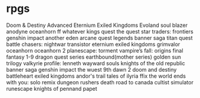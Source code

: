 # rpgs

Doom & Destiny Advanced
Eternium
Exiled Kingdoms
Evoland
soul blazer
anodyne
oceanhorn
ff whatever
kings quest
the quest
star traders: frontiers
genshin impact
another eden
arcane quest legends
banner saga
titan quest
battle chasers: nightwar
transistor
eternium
exiled kingdoms
grimvalor
oceanhorn
oceanhorn 2
planescape: torment
vampire’s fall: origins
final fantasy 1-9
dragon quest series
earthbound(mother series)
golden sun trilogy
valkyrie profile: lenneth
wayward souls
knights of the old republic
banner saga
genshin impact
the wuest
9th dawn 2
doom and destiny
battleheart
exiled kingdoms
andor's trail
tales of ilyria
ffix
the world ends with you: solo remix
dungeon rushers
death road to canada
cultist simulator
runescape
knights of pennand papet

